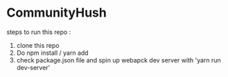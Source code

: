 # CommunityHush
steps to run this repo :
1. clone this repo
2. Do npm install / yarn add
3. check package.json file and spin up webapck dev server with 'yarn run dev-server'
